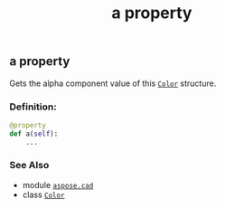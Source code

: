 ﻿---
title: a property
second_title: Aspose.CAD for Python via .NET API References
description: 
type: docs
weight: 140
url: /python-net/aspose.cad/color/a/
is_root: false
---

## a property


Gets the alpha component value of this [`Color`](/cad/python-net/aspose.cad/color) structure.
### Definition:
```python
@property
def a(self):
    ...
```

### See Also
* module [`aspose.cad`](../../)
* class [`Color`](/cad/python-net/aspose.cad/color)
